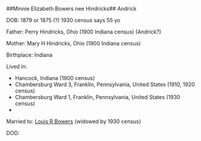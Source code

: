 ##Minnie Elizabeth Bowers nee Hindricks##
Andrick

DOB: 1879 or 1875 (?) 1930 census says 55 yo

Father: Perry Hindricks, Ohio (1900 Indiana census) 
(Andrick?)

Mother: Mary H Hindricks, Ohio (1900 Indiana census)

Birthplace: Indiana

Lived in:

* Hancock, Indiana (1900 census)
* Chambersburg Ward 3, Franklin, Pennsylvania, United States (1910, 1920 census)
* Chambersburg Ward 1, Franklin, Pennsylvania, United States (1930 census)
* 

Married to: [Louis R Bowers](./Louis-R-Bowers.md) (widowed by 1930 census)

DOD: 